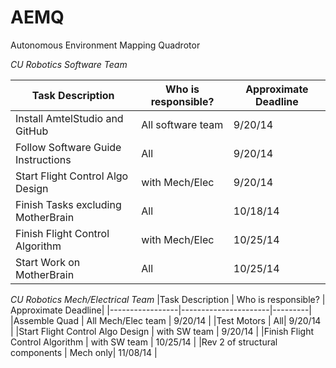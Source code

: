 AEMQ
====

Autonomous Environment Mapping Quadrotor


_CU Robotics Software Team_


|Task Description | Who is responsible? | Approximate Deadline|
|-----------------|----------------------|---------|
|Install AmtelStudio and GitHub 	| All software team| 9/20/14|
|Follow Software Guide Instructions | All| 9/20/14  |
|Start Flight Control Algo Design | with Mech/Elec | 9/20/14 |
|Finish Tasks excluding MotherBrain| All| 10/18/14 |
|Finish Flight Control Algorithm | with Mech/Elec| 10/25/14 |
|Start Work on MotherBrain       | All| 10/25/14 |


_CU Robotics Mech/Electrical Team_
|Task Description | Who is responsible? | Approximate Deadline|
|-----------------|----------------------|---------|
|Assemble Quad | All Mech/Elec team | 9/20/14 |
|Test Motors | All| 9/20/14 |
|Start Flight Control Algo Design | with SW team | 9/20/14 |
|Finish Flight Control Algorithm | with SW team | 10/25/14 |
|Rev 2 of structural components | Mech only| 11/08/14 |